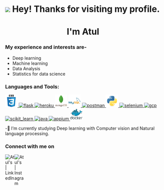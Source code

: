 <h1><img src="https://emojis.slackmojis.com/emojis/images/1531849430/4246/blob-sunglasses.gif?1531849430" width="30"/> Hey! Thanks for visiting my profile.</h1>
<h1 align="center">I'm Atul</h1>

### My experience and interests are-
* Deep learning
* Machine learning 
* Data Analysis
* Statistics for data science

<h3 align="left">Languages and Tools:</h3>
<p align="left"> <a href="https://www.w3schools.com/css/" target="_blank"> <img src="https://raw.githubusercontent.com/devicons/devicon/master/icons/css3/css3-original-wordmark.svg" alt="css3" width="40" height="40"/> </a> <a href="https://flask.palletsprojects.com/" target="_blank"> <img src="https://www.vectorlogo.zone/logos/pocoo_flask/pocoo_flask-icon.svg" alt="flask" width="40" height="40"/> </a> <a href="https://heroku.com" target="_blank"> <img src="https://www.vectorlogo.zone/logos/heroku/heroku-icon.svg" alt="heroku" width="40" height="40"/> </a> <a href="https://www.mongodb.com/" target="_blank"> <img src="https://raw.githubusercontent.com/devicons/devicon/master/icons/mongodb/mongodb-original-wordmark.svg" alt="mongodb" width="40" height="40"/> </a> <a href="https://www.mysql.com/" target="_blank"> <img src="https://raw.githubusercontent.com/devicons/devicon/master/icons/mysql/mysql-original-wordmark.svg" alt="mysql" width="40" height="40"/> </a><a href="https://postman.com" target="_blank"> <img src="https://www.vectorlogo.zone/logos/getpostman/getpostman-icon.svg" alt="postman" width="40" height="40"/> </a> <a href="https://www.python.org" target="_blank"> <img src="https://raw.githubusercontent.com/devicons/devicon/master/icons/python/python-original.svg" alt="python" width="40" height="40"/> </a> <a href="https://www.selenium.dev/" target="_blank"><img src="https://img.icons8.com/stickers/100/000000/selenium-test-automation.png" alt="selenium" width="40" height="40"/> </a> <a href="https://console.cloud.google.com/" target="_blank"><img src="https://brandeps.com/logo-download/G/Google-Cloud-logo-vector-01.svg" alt="gcp" width="40" height="40"/> </a> <a href="https://scikit-learn.org/" target="_blank"> <img src="https://upload.wikimedia.org/wikipedia/commons/0/05/Scikit_learn_logo_small.svg" alt="scikit_learn" width="40" height="40"/> </a>  <a href="https://www.java.com/en/" target="_blank"><img src="https://www.vectorlogo.zone/logos/java/java-icon.svg" alt="java" width="40" height="40"/> </a> <a href="https://appium.io/" target="_blank"><img src="https://cdn.worldvectorlogo.com/logos/appium.svg" alt="appium" width="40" height="40"/> </a> <a href="https://www.docker.com/" target="_blank"> <img src="https://raw.githubusercontent.com/devicons/devicon/master/icons/docker/docker-original-wordmark.svg" alt="docker" width="40" height="40"/> </a>
  
  
  
 -🌱 I’m currently studying Deep learning with Computer vision and Natural language processing.
  
  ### Connect with me on
 [<img align="left" alt="Atul's | LinkedIn" width="30px" src="https://img.icons8.com/color/48/000000/linkedin.png" />][linkedin]
 [<img align="left" alt="Atul's | Instagram" width="30px" src="https://img.icons8.com/fluent/48/000000/instagram-new.png" />][Instagram]

  
  
  [linkedin]: https://www.linkedin.com/in/atul-kumar-rai-453bb7145/
  [Instagram]: https://www.instagram.com/iamatul_rai/
<!--
**iamatul1214/iamatul1214** is a ✨ _special_ ✨ repository because its `README.md` (this file) appears on your GitHub profile.

Here are some ideas to get you started:

- 🔭 I’m currently working on ...
- 🌱 I’m currently learning Deep learning
- 👯 I’m looking to collaborate on ...
- 🤔 I’m looking for help with ...
- 💬 Ask me about ...
- 📫 How to reach me: ...
- 😄 Pronouns: ...
- ⚡ Fun fact: ...
-->
